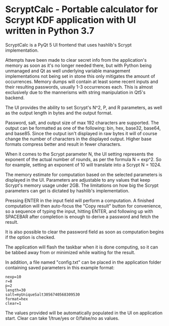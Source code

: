 # ScryptCalc - Portable calculator for Scrypt KDF application with UI written in Python 3.7

ScryptCalc is a PyQt 5 UI frontend that uses hashlib's Scrypt implementation.

Attempts have been made to clear secret info from the application's memory as soon as it's no longer needed there, but with Python being unmanaged and Qt as well underlying variable management implementations not being set in stone this only mitigates the amount of occurrences. Memory dumps will contain at least some recent inputs and their resulting passwords, usually 1-3 occurrences each. This is almost exclusively due to the mannerisms with string manipulation in Qt5's backend.

The UI provides the ability to set Scrypt's N^2, P, and R parameters, as well as the output length in bytes and the output format.

Password, salt, and output size of max 192 characters are supported. The output can be formatted as one of the following: bin, hex, base32, base64, and base85. Since the output isn't displayed in raw bytes it will of course change the number of characters in the displayed output. Higher base formats compress better and result in fewer characters.

When it comes to the Scrypt parameter N, the UI setting represents the exponent of the actual number of rounds, as per the formula N = exp^2. So for example, setting an exponent of 10 will translate into a Scrypt N = 1024.

The memory estimate for computation based on the selected parameters is displayed in the UI. Parameters are adjustable to any values that keep Scrypt's memory usage under 2GB. The limitations on how big the Scrypt parameters can get is dictated by hashlib's implementation.

Pressing ENTER in the input field will perform a computation. A finished computation will then auto-focus the "Copy result" button for convenience, so a sequence of typing the input, hitting ENTER, and following up with SPACEBAR after completion is enough to derive a password and fetch the result.

It is also possible to clear the password field as soon as computation begins if the option is checked.

The application will flash the taskbar when it is done computing, so it can be tabbed away from or minimized while waiting for the result.

In addition, a file named "config.txt" can be placed in the application folder containing saved parameters in this example format:

```
nexp=10
r=8
p=2
length=30
salt=myUniqueSalt3056740568309530
format=hex
clear=1
```

The values provided will be automatically populated in the UI on application start. Clear can take 1/true/yes or 0/false/no as values.
